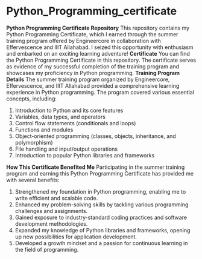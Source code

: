 # Python_Programming_certificate
**Python Programming Certificate Repository**
This repository contains my Python Programming Certificate, which I earned through the summer training program offered by Engineercore in collaboration with Effervescence and IIIT Allahabad. I seized this opportunity with enthusiasm and embarked on an exciting learning adventure!
**Certificate**
You can find the Python Programming Certificate in this repository. The certificate serves as evidence of my successful completion of the training program and showcases my proficiency in Python programming.
**Training Program Details**
The summer training program organized by Engineercore, Effervescence, and IIIT Allahabad provided a comprehensive learning experience in Python programming. The program covered various essential concepts, including:
1. Introduction to Python and its core features
2. Variables, data types, and operators
3. Control flow statements (conditionals and loops)
4. Functions and modules
5. Object-oriented programming (classes, objects, inheritance, and polymorphism)
6. File handling and input/output operations
7. Introduction to popular Python libraries and frameworks

**How This Certificate Benefited Me**
Participating in the summer training program and earning this Python Programming Certificate has provided me with several benefits:
1. Strengthened my foundation in Python programming, enabling me to write efficient and scalable code.
2. Enhanced my problem-solving skills by tackling various programming challenges and assignments.
3. Gained exposure to industry-standard coding practices and software development methodologies.
4. Expanded my knowledge of Python libraries and frameworks, opening up new possibilities for application development.
5. Developed a growth mindset and a passion for continuous learning in the field of programming.
